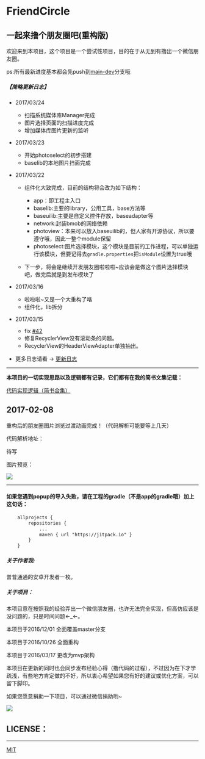 # FriendCircle
## 一起来撸个朋友圈吧(重构版)

欢迎来到本项目，这个项目是一个尝试性项目，目的在于从无到有撸出一个微信朋友圈。</br>

ps:所有最新进度基本都会先push到[main-dev](https://github.com/razerdp/FriendCircle/tree/main-dev)分支哦

##### 【简略更新日志】
 - 2017/03/24
    + 扫描系统媒体库Manager完成
    + 图片选择页面的扫描进度完成
    + 增加媒体库图片更新的监听

 - 2017/03/23
    + 开始photoselect的初步搭建
    + baselib的本地图片扫面完成

 - 2017/03/22
    + 组件化大致完成，目前的结构将会改为如下结构：
        - app：即工程主入口
        - baselib:主要的library，公用工具，base方法等
        - baseuilib:主要是自定义控件存放，baseadapter等
        - network:封装bmob的网络依赖
        - photoview：本来可以放入baseuilib的，但人家有开源协议，所以要遵守哦，因此一整个module保留
        - photoselect:图片选择模块，这个模块是目前的工作进程，可以单独运行该模块，但要记得去`gradle.properties`把`isModule`设置为true哦

    + 下一步，将会是继续开发朋友圈啦啦啦~应该会是做这个图片选择模块吧，做完后就是到发布模块了

 - 2017/03/16
    + 啦啦啦~又是一个大重构了咯
    + 组件化，lib拆分

 - 2017/03/15
    + fix [#42](https://github.com/razerdp/FriendCircle/issues/42)
    + 修复RecyclerView没有滚动条的问题。
    + RecyclerView的HeaderViewAdapter单独抽出。

 - 更多日志请看 → [更新日志](https://github.com/razerdp/FriendCircle/blob/master/UPDATE_LOG.md)

---

**本项目的一切实现思路以及逻辑都有记录，它们都有在我的简书文集记载：**

[代码实现逻辑（简书合集）](http://www.jianshu.com/notebooks/3224048/latest)


## 2017-02-08
重构后的朋友圈图片浏览过渡动画完成！（代码解析可能要等上几天）

代码解析地址：

待写

图片预览：

![](https://github.com/razerdp/FriendCirclePreview/blob/master/img/2017-02-08%E5%9B%BE%E7%89%87%E9%80%80%E5%87%BA%E5%8A%A8%E7%94%BB.gif)

***

#### 如果您遇到popup的导入失败，请在工程的gradle（不是app的gradle哦）加上这句话：

```xml
	allprojects {
		repositories {
			...
			maven { url "https://jitpack.io" }
		}
	}
```


##### 关于作者我:
普普通通的安卓开发者一枚。

##### 关于项目：
本项目意在按照我的经验弄出一个微信朋友圈，也许无法完全实现，但高仿应该是没问题的，只是时间问题←_←。

本项目于2016/12/01 全面覆盖master分支

本项目于2016/10/26 全面重构

本项目于2016/03/17 更改为mvp架构



本项目在更新的同时也会同步发布经验心得（撸代码的过程），不过因为在下才学疏浅，有些地方肯定做的不好，所以衷心希望如果您有好的建议或优化方案，可以留下脚印。


如果您愿意捐助一下项目，可以通过微信捐助哟~

![](https://github.com/razerdp/FriendCircle/blob/main-dev/wechat.jpg)



## LICENSE：
***
[MIT](https://github.com/razerdp/FriendCircle/blob/master/LICENSE)
